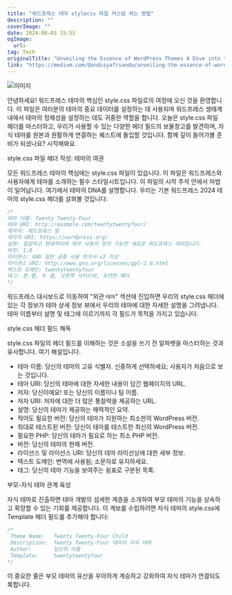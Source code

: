 ```yaml
---
title: "워드프레스 테마 stylecss 파일 커스텀 하는 방법"
description: ""
coverImage: ""
date: 2024-08-03 15:53
ogImage: 
  url: 
tag: Tech
originalTitle: "Unveiling the Essence of WordPress Themes A Dive into the stylecss File"
link: "https://medium.com/@andisyafrianda/unveiling-the-essence-of-wordpress-themes-a-dive-into-the-style-css-file-4095236ca548"
---
```




![이미지](/assets/img/UnveilingtheEssenceofWordPressThemesADiveintothestylecssFile_0.png)

안녕하세요! 워드프레스 테마의 핵심인 style.css 파일로의 여정에 오신 것을 환영합니다. 이 파일은 여러분의 테마의 중요 데이터를 설정하는 데 사용되며 워드프레스 생태계 내에서 테마의 정체성을 설정하는 데도 귀중한 역할을 합니다. 오늘은 style.css 파일 헤더를 마스터하고, 우리가 사용할 수 있는 다양한 헤더 필드의 보물창고를 발견하며, 자식 테마를 원본과 원활하게 연결하는 퀘스트에 돌입할 것입니다. 함께 깊이 들어가볼 준비가 되셨나요? 시작해봐요.

style.css 파일 헤더 작성: 테마의 여권

모든 워드프레스 테마의 핵심에는 style.css 파일이 있습니다. 이 파일은 워드프레스와 사용자에게 테마를 소개하는 필수 스타일시트입니다. 이 파일의 시작 주석 안에서 마법이 일어납니다. 여기에서 테마의 DNA를 설명합니다. 우리는 기본 워드프레스 2024 테마의 style.css 헤더를 살펴볼 것입니다:

<div class="content-ad"></div>

```js
/*
테마 이름: Twenty Twenty-Four
테마 URI: http://example.com/twentytwentyfour/
제작자: 워드프레스 팀
제작자 URI: https://wordpress.org/
설명: 깔끔하고 현대적이며 매우 사용자 정의 가능한 새로운 워드프레스 테마입니다.
버전: 1.0
라이센스: GNU 일반 공중 사용 허가서 v2 이상
라이센스 URI: http://www.gnu.org/licenses/gpl-2.0.html
텍스트 도메인: twentytwentyfour
태그: 한 열, 두 열, 오른쪽 사이드바, 유연한 헤더
*/
```

워드프레스 대시보드로 이동하여 "외관 `테마`" 섹션에 진입하면 우리의 style.css 헤더에 있는 각 정보가 테마 상세 정보 뷰에서 우리의 테마에 대한 자세한 설명을 그려냅니다. 테마 이름부터 설명 및 태그에 이르기까지 각 필드가 목적을 가지고 있습니다.

style.css 헤더 필드 해독

style.css 파일의 헤더 필드를 이해하는 것은 소설을 쓰기 전 알파벳을 마스터하는 것과 유사합니다. 여기 해설입니다.

<div class="content-ad"></div>

- 테마 이름: 당신의 테마의 고유 식별자. 신중하게 선택하세요; 사용자가 처음으로 보는 것입니다.
- 테마 URI: 당신의 테마에 대한 자세한 내용이 담긴 웹페이지의 URL.
- 저자: 당신이에요! 또는 당신의 이름이나 팀 이름.
- 저자 URI: 저자에 대한 더 많은 통찰력을 제공하는 URL.
- 설명: 당신의 테마가 제공하는 매력적인 요약.
- 적어도 필요한 버전: 당신의 테마가 지원하는 최소한의 WordPress 버전.
- 최대로 테스트된 버전: 당신이 테마를 테스트한 최신의 WordPress 버전.
- 필요한 PHP: 당신의 테마가 필요로 하는 최소 PHP 버전.
- 버전: 당신의 테마의 현재 버전.
- 라이선스 및 라이선스 URI: 당신의 테마 라이선싱에 대한 세부 정보.
- 텍스트 도메인: 번역에 사용됨; 소문자로 유지하세요.
- 태그: 당신의 테마 기능을 보여주는 쉼표로 구분된 목록.

부모-자식 테마 관계 육성

자식 테마로 진출하면 테마 개발의 섬세한 계층을 소개하여 부모 테마의 기능을 상속하고 확장할 수 있는 기회를 제공합니다. 이 계보를 수립하려면 자식 테마의 style.css에 Template 헤더 필드를 추가해야 합니다:

```js
/*
 Theme Name:   Twenty Twenty-Four Child
 Description:  Twenty Twenty-Four 테마의 자식 테마
 Author:       당신의 이름
 Template:     twentytwentyfour
*/
```

<div class="content-ad"></div>

이 중요한 줄은 부모 테마의 유산을 우아하게 계승하고 강화하여 자식 테마가 연결되도록합니다.
